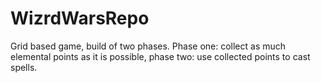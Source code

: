 # WizrdWarsRepo
Grid based game, build of two phases. Phase one: collect as much elemental points as it is possible, phase two: use collected points to cast spells.

